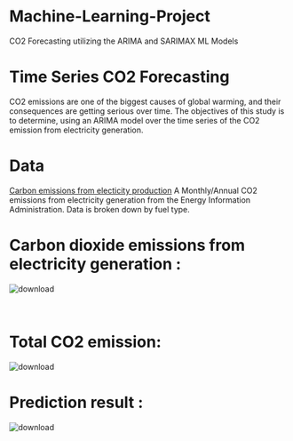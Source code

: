 # Machine-Learning-Project
CO2 Forecasting utilizing the ARIMA and SARIMAX ML Models

# Time Series CO2 Forecasting
CO2 emissions are one of the biggest causes of global warming, and their consequences are getting serious over time. The objectives of this study is to determine, using an ARIMA model over the time series of the CO2 emission from electricity generation.
 
# Data
[Carbon emissions from electicity production](https://www.kaggle.com/txtrouble/carbon-emissions) A Monthly/Annual CO2 emissions from electricity generation from the Energy Information Administration. Data is broken down by fuel type.

# Carbon dioxide emissions from electricity generation :
![download](https://github.com/user-attachments/assets/74e7b42e-bb5b-4d10-9b24-37dd83870ec4)

<br/>

# Total CO2 emission:
![download](https://github.com/user-attachments/assets/9a02221a-79fd-420b-8e02-32e3dec92b67)
<br/>

# Prediction result :
![download](https://github.com/user-attachments/assets/60282a44-88c0-456d-a6df-6656fd16ba79)
<br/>
